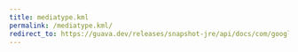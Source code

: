 ```yaml
---
title: mediatype.kml
permalink: /mediatype.kml/
redirect_to: https://guava.dev/releases/snapshot-jre/api/docs/com/google/common/net/MediaType.html#KML
---
```

